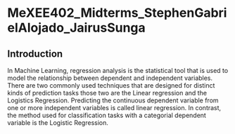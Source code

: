 # MeXEE402_Midterms_StephenGabrielAlojado_JairusSunga

## Introduction

  In Machine Learning, regression analysis is the statistical tool that is used to model the relationship between dependent and independent variables. There are two commonly used techniques that are  designed for distinct kinds of prediction tasks those two are the Linear regression and the Logistics Regression. Predicting the continuous dependent variable from one or more independent variables is called linear regression. In contrast, the method used for classification tasks with a categorial dependent variable is the Logistic Regression.
